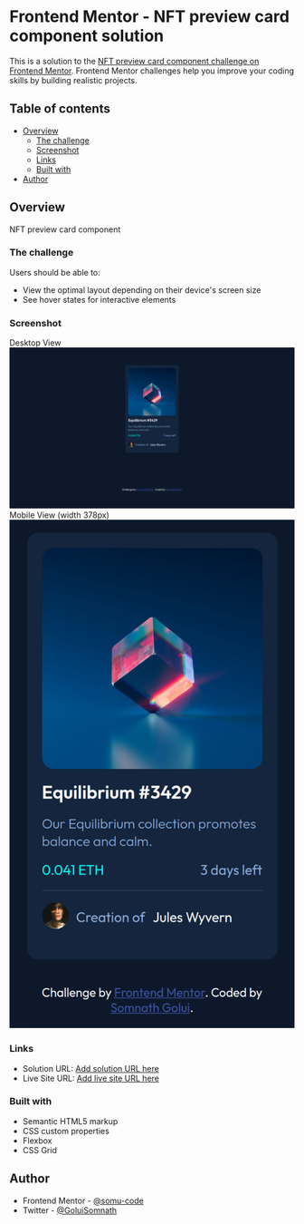 # Frontend Mentor - NFT preview card component solution

This is a solution to the [NFT preview card component challenge on Frontend Mentor](https://www.frontendmentor.io/challenges/nft-preview-card-component-SbdUL_w0U). Frontend Mentor challenges help you improve your coding skills by building realistic projects.

## Table of contents

- [Overview](#overview)
  - [The challenge](#the-challenge)
  - [Screenshot](#screenshot)
  - [Links](#links)
  - [Built with](#built-with)
- [Author](#author)

## Overview

NFT preview card component

### The challenge

Users should be able to:

- View the optimal layout depending on their device's screen size
- See hover states for interactive elements

### Screenshot

Desktop View
![](./screenshots/desktop-view.png)
Mobile View (width 378px)
![](./screenshots/mobile-view.png)

### Links

- Solution URL: [Add solution URL here](https://www.frontendmentor.io/solutions/nft-preview-card-component-6xAXzFXpxf)
- Live Site URL: [Add live site URL here](https://nft-preview-card-component-5rx.pages.dev/)

### Built with

- Semantic HTML5 markup
- CSS custom properties
- Flexbox
- CSS Grid

## Author

- Frontend Mentor - [@somu-code](https://www.frontendmentor.io/profile/somu-code)
- Twitter - [@GoluiSomnath](https://www.twitter.com/GoluiSomnath)
